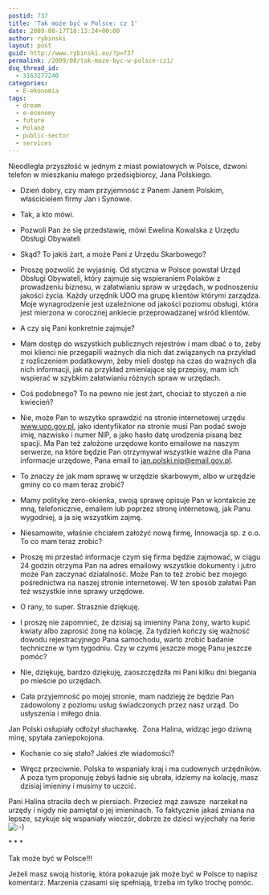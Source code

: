 ```yaml
---
postid: 737
title: 'Tak może być w Polsce: cz 1'
date: 2009-08-17T18:13:24+00:00
author: rybinski
layout: post
guid: http://www.rybinski.eu/?p=737
permalink: /2009/08/tak-moze-byc-w-polsce-cz1/
dsq_thread_id:
  - 3163277240
categories:
  - E-ekonomia
tags:
  - dream
  - e-economy
  - future
  - Poland
  - public-sector
  - services
---
```

Nieodległa przyszłość w jednym z miast powiatowych w Polsce, dzwoni telefon w mieszkaniu małego przedsiębiorcy, Jana Polskiego.

- Dzień dobry, czy mam przyjemność z Panem Janem Polskim, właścicielem firmy Jan i Synowie.

- Tak, a kto mówi.

- Pozwoli Pan że się przedstawię, mówi Ewelina Kowalska z Urzędu Obsługi Obywateli

- Skąd? To jakiś żart, a może Pani z Urzędu Skarbowego?

- Proszę pozwolić że wyjaśnię. Od stycznia w Polsce powstał Urząd Obsługi Obywateli, który zajmuje się wspieraniem Polaków z prowadzeniu biznesu, w załatwianiu spraw w urzędach, w podnoszeniu jakości życia. Każdy urzędnik UOO ma grupę klientów którymi zarządza. Moje wynagrodzenie jest uzależnione od jakości poziomu obsługi, która jest mierzona w corocznej ankiecie przeprowadzanej wśród klientów.

<!--more-->

- A czy się Pani konkretnie zajmuje?

- Mam dostęp do wszystkich publicznych rejestrów i mam dbać o to, żeby moi klienci nie przegapili ważnych dla nich dat związanych na przykład z rozliczeniem podatkowym, żeby mieli dostęp na czas do ważnych dla  nich informacji, jak na przykład zmieniające się przepisy, mam ich wspierać w szybkim załatwianiu różnych spraw w urzędach.

- Coś podobnego? To na pewno nie jest żart, chociaż to styczeń a nie kwiecień?

- Nie, może Pan to wszytko sprawdzić na stronie internetowej urzędu www.uoo.gov.pl, jako identyfikator na stronie musi Pan podać swoje imię, nazwisko i numer NIP, a jako hasło datę urodzenia pisaną bez spacji. Ma Pan też założone urzędowe konto emailowe na naszym serwerze, na które będzie Pan otrzymywał wszystkie ważne dla Pana informacje urzędowe, Pana email to jan.polski.nip@email.gov.pl.

- To znaczy że jak mam sprawę w urzędzie skarbowym, albo w urzędzie gminy co co mam teraz zrobić?

- Mamy politykę zero-okienka, swoją sprawę opisuje Pan w kontakcie ze mną, telefonicznie, emailem lub poprzez stronę internetową, jak Panu wygodniej, a ja się wszystkim zajmę.

- Niesamowite, właśnie chciałem założyć nową firmę, Innowacja sp. z o.o. To co mam teraz zrobic?

- Proszę mi przesłać informacje czym się firma będzie zajmować, w ciągu 24 godzin otrzyma Pan na adres emailowy wszystkie dokumenty i jutro może Pan zaczynać działalność. Może Pan to też zrobić bez mojego pośrednictwa na naszej stronie internetowej. W ten sposób załatwi Pan też wszystkie inne sprawy urzędowe. 

- O rany, to super. Strasznie dziękuję.

- I proszę nie zapomnieć, że dzisiaj są imieniny Pana żony, warto kupić kwiaty albo zaprosić żonę na kolację. Za tydzień kończy się ważność dowodu rejestracyjnego Pana samochodu, warto zrobić badanie techniczne w tym tygodniu. Czy w czymś jeszcze mogę Panu jeszcze pomóc?

- Nie, dziękuję, bardzo dziękuję, zaoszczędziła mi Pani kilku dni biegania po mieście po urzędach.

- Cała przyjemność po mojej stronie, mam nadzieję że będzie Pan zadowolony z poziomu usług świadczonych przez nasz urząd. Do usłyszenia i miłego dnia.

Jan Polski osłupiały odłożył słuchawkę.  Żona Halina, widząc jego dziwną minę, spytała zaniepokojona.

- Kochanie co się stało? Jakieś złe wiadomości?

- Wręcz przeciwnie. Polska to wspaniały kraj i ma cudownych urzędników. A poza tym proponuję żebyś ładnie się ubrała, idziemy na kolację, masz dzisiaj imieniny i musimy to uczcić. 

Pani Halina straciła dech w piersiach. Przecież mąż zawsze  narzekał na urzędy i nigdy nie pamiętał o jej imieninach. To faktycznie jakaś zmiana na lepsze, szykuje się wspaniały wieczór, dobrze że dzieci wyjechały na ferie  <img src='http://www.rybinski.eu/wp-includes/images/smilies/icon_smile.gif' alt=':-)' class='wp-smiley' />

\* \* * 

Tak może być w Polsce!!!

Jeżeli masz swoją historię, która pokazuje jak może być w Polsce to napisz komentarz. Marzenia czasami się spełniają, trzeba im tylko trochę pomóc.
